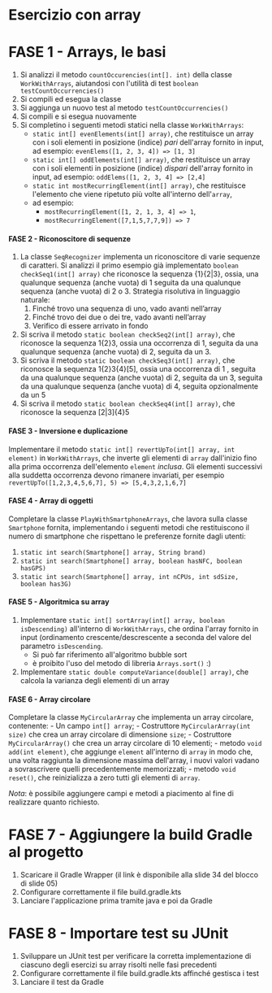 # Esercizio con array

# FASE 1 - Arrays, le basi

1. Si analizzi il metodo `countOccurencies(int[]. int)` della classe `WorkWithArrays`,
aiutandosi con l'utilità di test `boolean testCountOccurrencies()`
2. Si compili ed esegua la classe
3. Si aggiunga un nuovo test al metodo `testCountOccurrencies()`
4. Si compili e si esegua nuovamente
5. Si completino i seguenti metodi statici nella classe `WorkWithArrays`:
   - `static int[] evenElements(int[] array)`,
   che restituisce un array con i soli elementi in posizione (indice) *pari* dell'array fornito in input,
   ad esempio: `evenElems([1, 2, 3, 4]) => [1, 3]`
   - `static int[] oddElements(int[] array)`,
   che restituisce un array con i soli elementi in posizione (indice) *dispari*
   dell'array fornito in input, ad esempio: `oddElems([1, 2, 3, 4] => [2,4]`
   - `static int mostRecurringElement(int[] array)`,
   che restituisce l'elemento che viene ripetuto più volte all'interno dell'`array`,
   - ad esempio:
     - `mostRecurringElement([1, 2, 1, 3, 4] => 1`,
     - `mostRecurringElement([7,1,5,7,7,9]) => 7`

#### FASE 2 - Riconoscitore di sequenze

1. La classe `SeqRecognizer` implementa un riconoscitore di varie sequenze di caratteri.
Si analizzi il primo esempio già implementato `boolean checkSeq1(int[] array)` che riconosce la sequenza {1}{2|3},
ossia, una qualunque sequenza (anche vuota) di 1 seguita da una qualunque sequenza (anche vuota) di 2 o 3.
Strategia risolutiva in linguaggio naturale:
    1. Finché trovo una sequenza di uno, vado avanti nell’array
    2. Finché trovo dei due o dei tre, vado avanti nell’array
    3. Verifico di essere arrivato in fondo
2. Si scriva il metodo `static boolean checkSeq2(int[] array)`,
che riconosce la sequenza 1{2}3, ossia una occorrenza di 1, 
seguita da una qualunque sequenza (anche vuota) di 2, seguita da un 3.
3. Si scriva il metodo `static boolean checkSeq3(int[] array)`,
che riconosce la sequenza 1{2}3{4}[5],
ossia una occorrenza di 1 , seguita da una qualunque sequenza (anche vuota) di 2, seguita da un 3,
seguita da una qualunque sequenza (anche vuota) di 4,
seguita opzionalmente da un 5
4. Si scriva il metodo `static boolean checkSeq4(int[] array)`,
che riconosce la sequenza [2|3]{4}5

#### FASE 3 - Inversione e duplicazione

Implementare il metodo `static int[] revertUpTo(int[] array, int element)` in `WorkWithArrays`,
che inverte gli elementi di `array` dall'inizio fino alla prima occorrenza dell'elemento `element` *inclusa*.
Gli elementi successivi alla suddetta occorrenza devono rimanere invariati, per esempio `revertUpTo([1,2,3,4,5,6,7], 5) => [5,4,3,2,1,6,7]`

#### FASE 4 - Array di oggetti

Completare la classe `PlayWithSmartphoneArrays`, che lavora sulla classe `Smartphone` fornita,
implementando i seguenti metodi che restituiscono il numero di smartphone che rispettano le preferenze fornite dagli utenti:

1. `static int search(Smartphone[] array, String brand)`
2. `static int search(Smartphone[] array, boolean hasNFC, boolean hasGPS)`
3. `static int search(Smartphone[] array, int nCPUs, int sdSize, boolean has3G)`

#### FASE 5 - Algoritmica su array

1. Implementare `static int[] sortArray(int[] array, boolean isDescending)` all'interno di `WorkWithArrays`,
che ordina l'array fornito in input
(ordinamento crescente/descrescente a seconda del valore del parametro `isDescending`.
    - Si può far riferimento all'algoritmo bubble sort
    - è proibito l'uso del metodo di libreria `Arrays.sort()` :)
2. Implementare `static double computeVariance(double[] array)`,
che calcola la varianza degli elementi di un array

#### FASE 6 - Array circolare

Completare la classe `MyCircularArray` che implementa un array circolare, contenente:
    - Un campo `int[] array`;
    - Costruttore `MyCircularArray(int size)` che crea un array circolare di dimensione `size`;
    - Costruttore `MyCircularArray()` che crea un array circolare di 10 elementi;
    - metodo `void add(int element)`, che aggiunge `element` all'interno di `array` in modo che,
    una volta raggiunta la dimensione massima dell'array,
    i nuovi valori vadano a sovrascrivere quelli precedentemente memorizzati;
    - metodo `void reset()`, che reinizializza a zero tutti gli elementi di `array`.

*Nota*: è possibile aggiungere campi e metodi a piacimento al fine di realizzare quanto richiesto.

# FASE 7 - Aggiungere la build Gradle al progetto

1. Scaricare il Gradle Wrapper (il link è disponibile alla slide 34 del blocco di slide 05)
2. Configurare correttamente il file build.gradle.kts
3. Lanciare l'applicazione prima tramite java e poi da Gradle

# FASE 8 - Importare test su JUnit

1. Sviluppare un JUnit test per verificare la corretta implementazione di ciascuno degli esercizi su array risolti nelle fasi precedenti
2. Configurare correttamente il file build.gradle.kts affinché gestisca i test
3. Lanciare il test da Gradle
